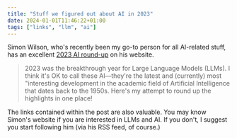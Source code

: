 ```yaml
---
title: "Stuff we figured out about AI in 2023"
date: 2024-01-01T11:46:22+01:00
tags: ["links", "llm", "ai"]
---
```

Simon Wilson, who's recently been my go-to person for all AI-related stuff, has
an excellent [2023 AI
round-up](https://simonwillison.net/2023/Dec/31/ai-in-2023/) on his website. 

> 2023 was the breakthrough year for Large Language Models (LLMs). I think it's
OK to call these AI—they're the latest and (currently) most "interesting
development in the academic field of Artificial Intelligence that dates back to
the 1950s. Here's my attempt to round up the highlights in one place!

The links contained within the post are also valuable. You may know Simon's
website if you are interested in LLMs and AI. If you don't, I suggest you start
following him (via his RSS feed, of course.)